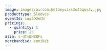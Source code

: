 ```yaml
---
image: images/aircomiket3eyszks2u4aqmvzv.jpg
producttype: Sleeves
eventId: iuq6O2mCN
pricings:
  - quantity: 1
    price: 25
asin: s-dTxENZ8Fs
merchandise: comiket
---
```

